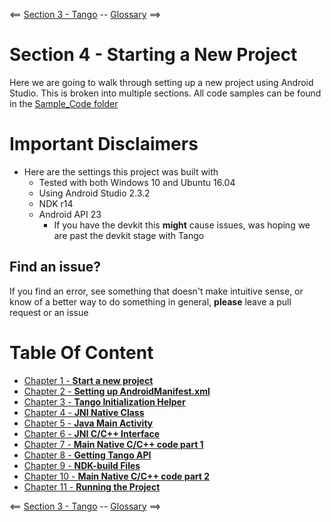 <== [Section 3 - Tango](../Section_03_Tango) -- [Glossary](../Glossary.md) ==>

# Section 4 - Starting a New Project

Here we are going to walk through setting up a new project using Android Studio. This is broken into multiple sections. All code samples can be found in the [Sample_Code folder](./Sample_Code)

# Important Disclaimers
* Here are the settings this project was built with
	* Tested with both Windows 10 and Ubuntu 16.04
    * Using Android Studio 2.3.2
    * NDK r14
    * Android API 23
        * If you have the devkit this **might** cause issues, was hoping we are past the devkit stage with Tango

## Find an issue?
If you find an error, see something that doesn't make intuitive sense, or know of a better way to do something in general, **please** leave a pull request or an issue

# Table Of Content
* [Chapter 1 - **Start a new project**](./Tutorials/Chapter_01.md)
* [Chapter 2 - **Setting up AndroidManifest.xml**](./Tutorials/Chapter_02.md)
* [Chapter 3 - **Tango Initialization Helper**](./Tutorials/Chapter_03.md)
* [Chapter 4 - **JNI Native Class**](./Tutorials/Chapter_04.md)
* [Chapter 5 - **Java Main Activity**](./Tutorials/Chapter_05.md)
* [Chapter 6 - **JNI C/C++ Interface**](./Tutorials/Chapter_06.md)
* [Chapter 7 - **Main Native C/C++ code part 1**](./Tutorials/Chapter_07.md)
* [Chapter 8 - **Getting Tango API**](./Tutorials/Chapter_08.md)
* [Chapter 9 - **NDK-build Files**](./Tutorials/Chapter_09.md)
* [Chapter 10 - **Main Native C/C++ code part 2**](./Tutorials/Chapter_10.md)
* [Chapter 11 - **Running the Project**](./Tutorials/Chapter_11.md)

<== [Section 3 - Tango](../Section_03_Tango) -- [Glossary](../Glossary.md) ==>